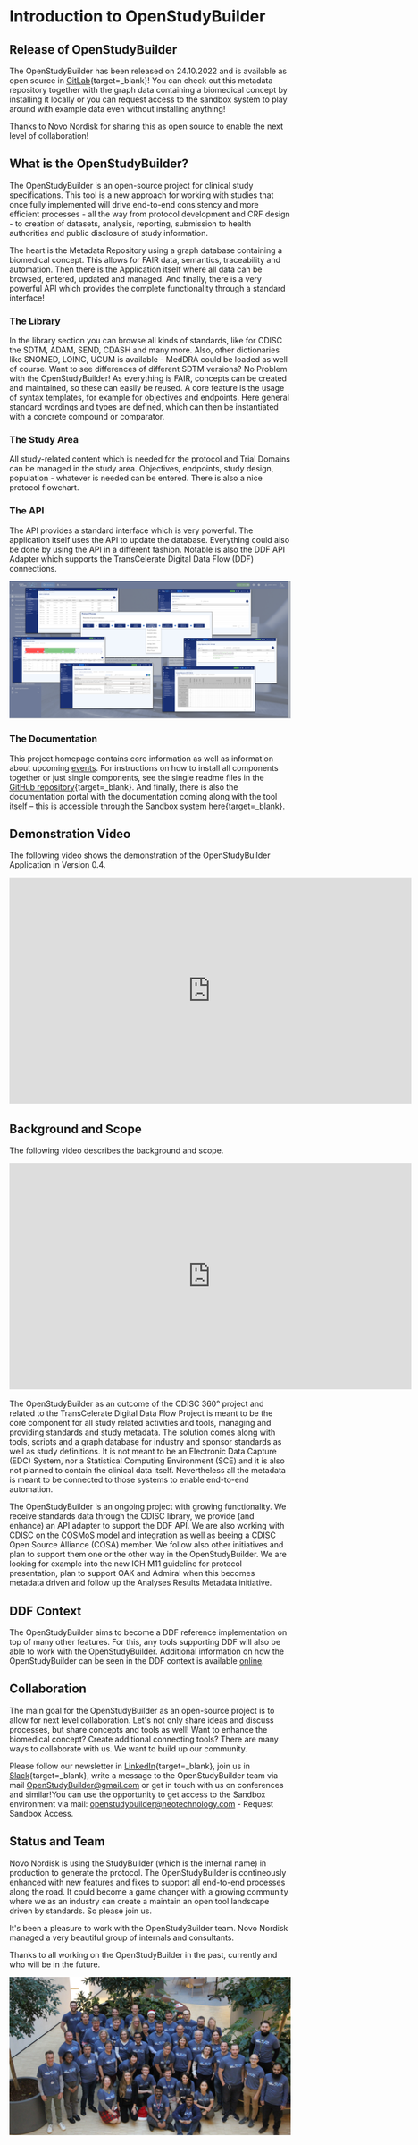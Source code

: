 # Introduction to OpenStudyBuilder

## Release of OpenStudyBuilder

The OpenStudyBuilder has been released on 24.10.2022 and is available as open source in [GitLab](https://github.com/NovoNordisk-OpenSource/openstudybuilder-solution){target=_blank}! You can check out this metadata repository together with the graph data containing a biomedical concept by installing it locally or you can request access to the sandbox system to play around with example data even without installing anything!  

Thanks to Novo Nordisk for sharing this as open source to enable the next level of collaboration! 

## What is the OpenStudyBuilder?

The OpenStudyBuilder is an open-source project for clinical study specifications. This tool is a new approach for working with studies that once fully implemented will drive end-to-end consistency and more efficient processes - all the way from protocol development and CRF design - to creation of datasets, analysis, reporting, submission to health authorities and public disclosure of study information.

The heart is the Metadata Repository using a graph database containing a biomedical concept. This allows for FAIR data, semantics, traceability and automation. Then there is the Application itself where all data can be browsed, entered, updated and managed. And finally, there is a very powerful API which provides the complete functionality through a standard interface!

### The Library

In the library section you can browse all kinds of standards, like for CDISC the SDTM, ADAM, SEND, CDASH and many more. Also, other dictionaries like SNOMED, LOINC, UCUM is available - MedDRA could be loaded as well of course. Want to see differences of different SDTM versions? No Problem with the OpenStudyBuilder! 
As everything is FAIR, concepts can be created and maintained, so these can easily be reused. A core feature is the usage of syntax templates, for example for objectives and endpoints. Here general standard wordings and types are defined, which can then be instantiated with a concrete compound or comparator. 

### The Study Area

All study-related content which is needed for the protocol and Trial Domains can be managed in the study area. Objectives, endpoints, study design, population - whatever is needed can be entered. There is also a nice protocol flowchart.  

### The API

The API provides a standard interface which is very powerful. The application itself uses the API to update the database. Everything could also be done by using the API in a different fashion. Notable is also the DDF API Adapter which supports the TransCelerate Digital Data Flow (DDF) connections. 

![OpenStudyBuilder Tool Screenshot Collection](./img/guide_intro_01.png)

### The Documentation

This project homepage contains core information as well as information about upcoming [events](info_events.md). For instructions on how to install all components together or just single components, see the single readme files in the [GitHub repository](https://github.com/NovoNordisk-OpenSource/openstudybuilder-solution){target=_blank}. And finally, there is also the documentation portal with the documentation coming along with the tool itself – this is accessible through the Sandbox system [here](https://openstudybuilder.northeurope.cloudapp.azure.com/doc/){target=_blank}. 

## Demonstration Video

The following video shows the demonstration of the OpenStudyBuilder Application in Version 0.4.

<iframe
  title="OpenStudyBuilder - Demonstration of Application"
  width=720
  height=405
  src="https://www.youtube-nocookie.com/embed/dL5CY0BwfEs"
  frameBorder="0"
  allow="accelerometer; encrypted-media; gyroscope; picture-in-picture"
  allowFullScreen
></iframe>

## Background and Scope

The following video describes the background and scope.

<iframe
  title="OpenStudyBuilder - Background & Scope"
  width=720
  height=405
  src="https://www.youtube-nocookie.com/embed/dagWWR3ZBao"
  frameBorder="0"
  allow="accelerometer; encrypted-media; gyroscope; picture-in-picture"
  allowFullScreen
></iframe>

The OpenStudyBuilder as an outcome of the CDISC 360&deg; project and related to the TransCelerate Digital Data Flow Project is meant to be the core component for all study related activities and tools, managing and providing standards and study metadata. The solution comes along with tools, scripts and a graph database for industry and sponsor standards as well as study definitions. It is not meant to be an Electronic Data Capture (EDC) System, nor a Statistical Computing Environment (SCE) and it is also not planned to contain the clinical data itself. Nevertheless all the metadata is meant to be connected to those systems to enable end-to-end automation.

The OpenStudyBuilder is an ongoing project with growing functionality. We receive standards data through the CDISC library, we provide (and enhance) an API adapter to support the DDF API. We are also working with CDISC on the COSMoS model and integration as well as beeing a CDISC Open Source Alliance (COSA) member. We follow also other initiatives and plan to support them one or the other way in the OpenStudyBuilder. We are looking for example into the new ICH M11 guideline for protocol presentation, plan to support OAK and Admiral when this becomes metadata driven and follow up the Analyses Results Metadata initiative.

## DDF Context

The OpenStudyBuilder aims to become a DDF reference implementation on top of many other features. For this, any tools supporting DDF will also be able to work with the OpenStudyBuilder. Additional information on how the OpenStudyBuilder can be seen in the DDF context is available [online](info_ddf.md).

## Collaboration

The main goal for the OpenStudyBuilder as an open-source project is to allow for next level collaboration. Let's not only share ideas and discuss processes, but share concepts and tools as well! Want to enhance the biomedical concept? Create additional connecting tools? There are many ways to collaborate with us. We want to build up our community.  

Please follow our newsletter in [LinkedIn](https://www.linkedin.com/newsletters/openstudybuilder-6990328054849916928/){target=_blank}, join us in [Slack](https://join.slack.com/t/openstudybuilder/shared_invite/zt-19mtauzic-Jvrhtmy7hGstgyiIvB1Wsw){target=_blank}, write a message to the OpenStudyBuilder team via mail <a href="mailto:OpenStudyBuilder@gmail.com">OpenStudyBuilder@gmail.com</a> or get in touch with us on conferences and similar!You can use the opportunity to get access to the Sandbox environment via mail: <a href="mailto:openstudybuilder@neotechnology.com">openstudybuilder@neotechnology.com</a> - Request Sandbox Access. 

## Status and Team

Novo Nordisk is using the StudyBuilder (which is the internal name) in production to generate the protocol. The OpenStudyBuilder is contineously enhanced with new features and fixes to support all end-to-end processes along the road. It could become a game changer with a growing community where we as an industry can create a maintain an open tool landscape driven by standards. So please join us. 

It's been a pleasure to work with the OpenStudyBuilder team. Novo Nordisk managed a very beautiful group of internals and consultants.  
 
Thanks to all working on the OpenStudyBuilder in the past, currently and who will be in the future.  

![OpenStudyBuilder Team](./img/guide_intro_02.jpg)